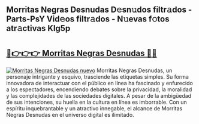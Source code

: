 ## Morritas Negras Desnudas D𝚎sn𝚞dos filtr𝚊dos - Parts-PsY Vid𝚎os filtr𝚊dos - N𝚞evas f𝚘tos atr𝚊ctivas Klg5p

# <h2><a href="http://mb4g6jh.tromn.icu/?c=Morritas+Negras+Desnudas">🔗👉👉👉 Morritas Negras Desnudas 🔗🔗</a></h2>

[![Morritas Negras Desnudas nuevo](https://i.imgur.com/pEAQMta.gif)](http://mb4g6jh.tromn.icu/?c=Morritas+Negras+Desnudas)
Morritas Negras Desnudas, un personaje intrigante y esquivo, trasciende las etiquetas simples. Su forma innovadora de interactuar con el público en línea ha fascinado y enfurecido a los espectadores, encendiendo debates sobre la privacidad, la moralidad y las complejidades de las sociedades digitales. A pesar de la ambigüedad de sus intenciones, su huella en la cultura en línea es imborrable. Con un espíritu inquebrantable y un atractivo innegable, el alcance de Morritas Negras Desnudas en el universo digital es ilimitado.
